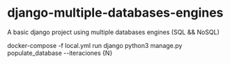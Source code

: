 # django-multiple-databases-engines
A basic django project using multiple databases engines (SQL &amp;&amp; NoSQL)

docker-compose -f local.yml run django python3 manage.py populate_database --iteraciones {N}
